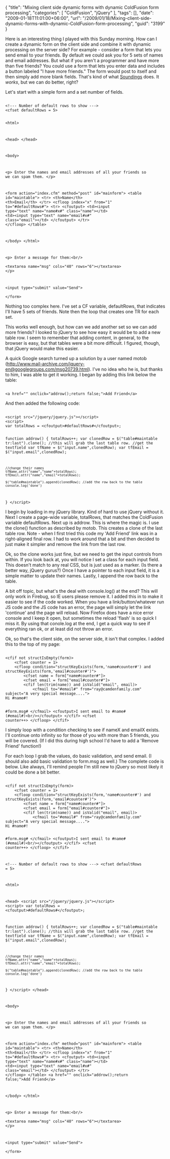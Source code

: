 {
	"title": "Mixing client side dynamic forms with dynamic ColdFusion form processing",
	"categories": [
		"ColdFusion",
		"jQuery"
	],
	"tags": [],
	"date": "2009-01-18T11:01:00+06:00",
	"url": "/2009/01/18/Mixing-client-side-dynamic-forms-with-dynamic-ColdFusion-form-processing",
	"guid": "3199"
}

Here is an interesting thing I played with this Sunday morning. How can I create a dynamic form on the client side and combine it with dynamic processing on the server side? For example - consider a form that lets you send email to your friends. By default we could ask you for 5 sets of names and email addresses. But what if you aren't a programmer and have more than five friends? You could use a form that lets you enter data and includes a button labeled "I have more friends." The form would post to itself and then simply add more blank fields. That's kind of what <a href="http://soundings.riaforge.org">Soundings</a> does. It <i>works</i>, but we can do better, right?
<!--more-->
Let's start with a simple form and a set number of fields.

<code>
&lt;!--- Number of default rows to show ---&gt;
&lt;cfset defaultRows = 5&gt;

&lt;html&gt;

&lt;head&gt;
&lt;/head&gt;

&lt;body&gt;
	
&lt;p&gt;
Enter the names and email addresses of all your friends so we can spam them.
&lt;/p&gt;
	
&lt;form action="index.cfm" method="post" id="mainform"&gt;
&lt;table id="maintable"&gt;
	&lt;tr&gt;
		&lt;th&gt;Name&lt;/th&gt;
		&lt;th&gt;Email&lt;/th&gt;
	&lt;/tr&gt;
	&lt;cfloop index="x" from="1" to="#defaultRows#"&gt;
		&lt;tr&gt;
			&lt;cfoutput&gt;
			&lt;td&gt;&lt;input type="text" name="name#x#" class="name"&gt;&lt;/td&gt;
			&lt;td&gt;&lt;input type="text" name="email#x#" class="email"&gt;&lt;/td&gt;
			&lt;/cfoutput&gt;
		&lt;/tr&gt;
	&lt;/cfloop&gt;
&lt;/table&gt;

&lt;/body&gt;
&lt;/html&gt;

&lt;p&gt;
Enter a message for them:&lt;br/&gt;	
&lt;textarea name="msg" cols="40" rows="6"&gt;&lt;/textarea&gt;
&lt;/p&gt;

&lt;input type="submit" value="Send"&gt;	
&lt;/form&gt;
</code>

Nothing too complex here. I've set a CF variable, defaultRows, that indicates I'll have 5 sets of friends. Note then the loop that creates one TR for each set. 

This works well enough, but how can we add another set so we can add more friends? I looked to jQuery to see how easy it would be to add a new table row. I seem to remember that adding content, in general, to the browser is easy, but that tables were a bit more difficult. I figured, though, that jQuery would make this easier. 

A quick Google search turned up a solution by a user named motob (<a href="http://www.mail-archive.com/jquery-en@googlegroups.com/msg20739.html">http://www.mail-archive.com/jquery-en@googlegroups.com/msg20739.html</a>). I've no idea who he is, but thanks to him, I was able to get it working. I began by adding this link below the table:

<code>
&lt;a href="" onclick="addrow();return false;"&gt;Add Friend&lt;/a&gt;
</code>

And then added the following code:

<code>
&lt;script src="/jquery/jquery.js"&gt;&lt;/script&gt;
&lt;script&gt;
var totalRows = &lt;cfoutput&gt;#defaultRows#&lt;/cfoutput&gt;;

function addrow() { 
	totalRows++;
	var clonedRow = $("table#maintable tr:last").clone(); //this will grab the last table row.
	//get the textfield
	var tfName = $("input.name",clonedRow);
	var tfEmail = $("input.email",clonedRow);

	//change their names
	tfName.attr("name","name"+totalRows);
	tfEmail.attr("name","email"+totalRows);

	$("table#maintable").append(clonedRow); //add the row back to the table
	console.log('done')
}
&lt;/script&gt;
</code>

I begin by loading in my jQuery library. Kind of hard to use jQuery without it. Next I create a page-wide variable, totalRows, that matches the ColdFusion variable defaultRows. Next up is addrow. This is where the magic is. I use the clone() function as described by motob. This creates a clone of the last table row. Note - when I first tried this code my 'Add Friend' link was in a right-aligned final row. I had to work around that a bit and then decided to just make it simpler and remove the link from the last row. 

Ok, so the clone works just fine, but we need to get the input controls from within. If you look back at, you will notice I set a class for each input field. This doesn't match to any real CSS, but is just used as a marker. (Is there a better way, jQuery gurus?) Once I have a pointer to each input field, it is a simple matter to update their names. Lastly, I append the row back to the table.

A bit off topic, but what's the deal with console.log() at the end? This will only work in Firebug, so IE users please remove it. I added this in to make it easier to see if the code worked. When you have a link/button/whatever run JS code and the JS code has an error, the page will simply let the link 'continue' and the page will reload. Now Firefox does have a nice error console and I keep it open, but sometimes the reload 'flash' is so quick I miss it. By using that conole.log at the end, I get a quick way to see if everything ran ok, or at least did not throw an error. 

Ok, so that's the client side, on the server side, it isn't that complex. I added this to the top of my page:

<code>
&lt;cfif not structIsEmpty(form)&gt;
	&lt;cfset counter = 1&gt;
	&lt;cfloop condition="structKeyExists(form,'name#counter#') and structKeyExists(form,'email#counter#')"&gt;
		&lt;cfset name = form["name#counter#"]&gt;
		&lt;cfset email = form["email#counter#"]&gt;
		&lt;cfif len(trim(name)) and isValid("email", email)&gt;
			&lt;cfmail to="#email#" from="ray@camdenfamily.com" subject="A very special message...."&gt;
Hi #name#!

#form.msg#
			&lt;/cfmail&gt;
			&lt;cfoutput&gt;I sent email to #name# (#email#)&lt;br/&gt;&lt;/cfoutput&gt;
		&lt;/cfif&gt;
		&lt;cfset counter++&gt;
	&lt;/cfloop&gt;
&lt;/cfif&gt;
</code>

I simply loop with a condition checking to see if nameX and emailX exists. I'll continue onto infinity so for those of you with more than 5 friends, you will be covered. (If I did this during high school I'd have to add a 'Remove Friend' function!)

For each loop I grab the values, do basic validation, and send email. (I should also add basic validation to form.msg as well.) The complete code is below. Like always, I'll remind people I'm still new to jQuery so most likely it could be done a bit better.

<code>
&lt;cfif not structIsEmpty(form)&gt;
	&lt;cfset counter = 1&gt;
	&lt;cfloop condition="structKeyExists(form,'name#counter#') and structKeyExists(form,'email#counter#')"&gt;
		&lt;cfset name = form["name#counter#"]&gt;
		&lt;cfset email = form["email#counter#"]&gt;
		&lt;cfif len(trim(name)) and isValid("email", email)&gt;
			&lt;cfmail to="#email#" from="ray@camdenfamily.com" subject="A very special message...."&gt;
Hi #name#!

#form.msg#
			&lt;/cfmail&gt;
			&lt;cfoutput&gt;I sent email to #name# (#email#)&lt;br/&gt;&lt;/cfoutput&gt;
		&lt;/cfif&gt;
		&lt;cfset counter++&gt;
	&lt;/cfloop&gt;
&lt;/cfif&gt;

&lt;!--- Number of default rows to show ---&gt;
&lt;cfset defaultRows = 5&gt;

&lt;html&gt;

&lt;head&gt;
&lt;script src="/jquery/jquery.js"&gt;&lt;/script&gt;
&lt;script&gt;
var totalRows = &lt;cfoutput&gt;#defaultRows#&lt;/cfoutput&gt;;

function addrow() { 
	totalRows++;
	var clonedRow = $("table#maintable tr:last").clone(); //this will grab the last table row.
	//get the textfield
	var tfName = $("input.name",clonedRow);
	var tfEmail = $("input.email",clonedRow);

	//change their names
	tfName.attr("name","name"+totalRows);
	tfEmail.attr("name","email"+totalRows);

	$("table#maintable").append(clonedRow); //add the row back to the table
	console.log('done')
}
&lt;/script&gt;
&lt;/head&gt;

&lt;body&gt;
	
&lt;p&gt;
Enter the names and email addresses of all your friends so we can spam them.
&lt;/p&gt;
	
&lt;form action="index.cfm" method="post" id="mainform"&gt;
&lt;table id="maintable"&gt;
	&lt;tr&gt;
		&lt;th&gt;Name&lt;/th&gt;
		&lt;th&gt;Email&lt;/th&gt;
	&lt;/tr&gt;
	&lt;cfloop index="x" from="1" to="#defaultRows#"&gt;
		&lt;tr&gt;
			&lt;cfoutput&gt;
			&lt;td&gt;&lt;input type="text" name="name#x#" class="name"&gt;&lt;/td&gt;
			&lt;td&gt;&lt;input type="text" name="email#x#" class="email"&gt;&lt;/td&gt;
			&lt;/cfoutput&gt;
		&lt;/tr&gt;
	&lt;/cfloop&gt;
&lt;/table&gt;
&lt;a href="" onclick="addrow();return false;"&gt;Add Friend&lt;/a&gt;

&lt;/body&gt;
&lt;/html&gt;

&lt;p&gt;
Enter a message for them:&lt;br/&gt;	
&lt;textarea name="msg" cols="40" rows="6"&gt;&lt;/textarea&gt;
&lt;/p&gt;

&lt;input type="submit" value="Send"&gt;	
&lt;/form&gt;
</code>